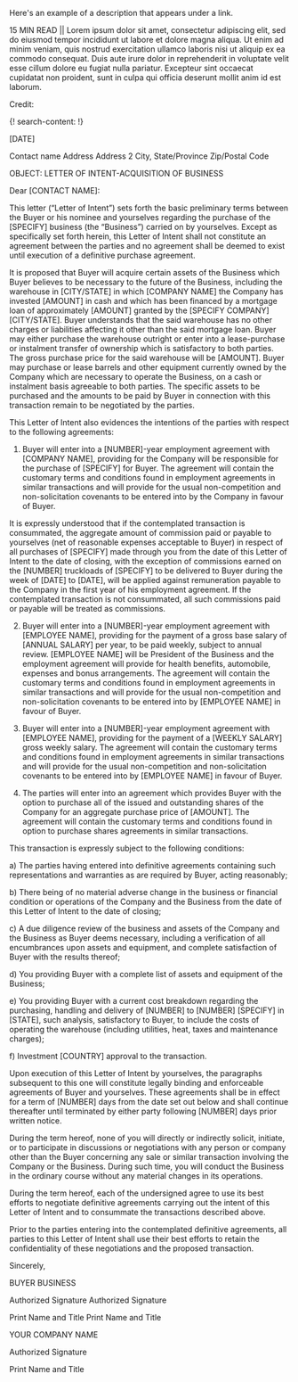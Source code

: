Here's an example of a description that appears under a link.

15 MIN READ || Lorem ipsum dolor sit amet, consectetur adipiscing elit, sed do eiusmod tempor incididunt ut labore et dolore magna aliqua. Ut enim ad minim veniam, quis nostrud exercitation ullamco laboris nisi ut aliquip ex ea commodo consequat. Duis aute irure dolor in reprehenderit in voluptate velit esse cillum dolore eu fugiat nulla pariatur. Excepteur sint occaecat cupidatat non proident, sunt in culpa qui officia deserunt mollit anim id est laborum.

Credit: []()

{! search-content: !}



[DATE]


Contact name
Address
Address 2
City, State/Province
Zip/Postal Code



OBJECT: LETTER OF INTENT-ACQUISITION OF BUSINESS



Dear [CONTACT NAME]:

This letter (“Letter of Intent”) sets forth the basic preliminary terms between the Buyer or his nominee and yourselves regarding the purchase of the [SPECIFY] business (the “Business”) carried on by yourselves. Except as specifically set forth herein, this Letter of Intent shall not constitute an agreement between the parties and no agreement shall be deemed to exist until execution of a definitive purchase agreement.

It is proposed that Buyer will acquire certain assets of the Business which Buyer believes to be necessary to the future of the Business, including the warehouse in [CITY/STATE] in which [COMPANY NAME] the Company has invested [AMOUNT] in cash and which has been financed by a mortgage loan of approximately [AMOUNT] granted by the [SPECIFY COMPANY] [CITY/STATE]. Buyer understands that the said warehouse has no other charges or liabilities affecting it other than the said mortgage loan. Buyer may either purchase the warehouse outright or enter into a lease-purchase or instalment transfer of ownership which is satisfactory to both parties. The gross purchase price for the said warehouse will be [AMOUNT]. Buyer may purchase or lease barrels and other equipment currently owned by the Company which are necessary to operate the Business, on a cash or instalment basis agreeable to both parties. The specific assets to be purchased and the amounts to be paid by Buyer in connection with this transaction remain to be negotiated by the parties.

This Letter of Intent also evidences the intentions of the parties with respect to the following agreements:

1.	Buyer will enter into a [NUMBER]-year employment agreement with [COMPANY NAME], providing for the Company will be responsible for the purchase of [SPECIFY] for Buyer. The agreement will contain the customary terms and conditions found in employment agreements in similar transactions and will provide for the usual non-competition and non-solicitation covenants to be entered into by the Company in favour of Buyer.

It is expressly understood that if the contemplated transaction is consummated, the aggregate amount of commission paid or payable to yourselves (net of reasonable expenses acceptable to Buyer) in respect of all purchases of [SPECIFY] made through you from the date of this Letter of Intent to the date of closing, with the exception of commissions earned on the [NUMBER] truckloads of [SPECIFY] to be delivered to Buyer during the week of [DATE] to [DATE], will be applied against remuneration payable to the Company in the first year of his employment agreement. If the contemplated transaction is not consummated, all such commissions paid or payable will be treated as commissions.

2.	Buyer will enter into a [NUMBER]-year employment agreement with [EMPLOYEE NAME], providing for the payment of a gross base salary of [ANNUAL SALARY] per year, to be paid weekly, subject to annual review. [EMPLOYEE NAME] will be President of the Business and the employment agreement will provide for health benefits, automobile, expenses and bonus arrangements. The agreement will contain the customary terms and conditions found in employment agreements in similar transactions and will provide for the usual non-competition and non-solicitation covenants to be entered into by [EMPLOYEE NAME] in favour of Buyer.

3.	Buyer will enter into a [NUMBER]-year employment agreement with [EMPLOYEE NAME], providing for the payment of a [WEEKLY SALARY] gross weekly salary. The agreement will contain the customary terms and conditions found in employment agreements in similar transactions and will provide for the usual non-competition and non-solicitation covenants to be entered into by [EMPLOYEE NAME] in favour of Buyer.

4.	The parties will enter into an agreement which provides Buyer with the option to purchase all of the issued and outstanding shares of the Company for an aggregate purchase price of [AMOUNT]. The agreement will contain the customary terms and conditions found in option to purchase shares agreements in similar transactions.

This transaction is expressly subject to the following conditions:

a)	The parties having entered into definitive agreements containing such representations and warranties as are required by Buyer, acting reasonably;

b)	There being of no material adverse change in the business or financial condition or operations of the Company and the Business from the date of this Letter of Intent to the date of closing;

c)	A due diligence review of the business and assets of the Company and the Business as Buyer deems necessary, including a verification of all encumbrances upon assets and equipment, and complete satisfaction of Buyer with the results thereof;

d)	You providing Buyer with a complete list of assets and equipment of the Business;

e)	You providing Buyer with a current cost breakdown regarding the purchasing, handling and delivery of [NUMBER] to [NUMBER] [SPECIFY] in [STATE], such analysis, satisfactory to Buyer, to include the costs of operating the warehouse (including utilities, heat, taxes and maintenance charges);

f)	Investment [COUNTRY] approval to the transaction.

Upon execution of this Letter of Intent by yourselves, the paragraphs subsequent to this one will constitute legally binding and enforceable agreements of Buyer and yourselves. These agreements shall be in effect for a term of [NUMBER] days from the date set out below and shall continue thereafter until terminated by either party following [NUMBER] days prior written notice.

During the term hereof, none of you will directly or indirectly solicit, initiate, or to participate in discussions or negotiations with any person or company other than the Buyer concerning any sale or similar transaction involving the Company or the Business. During such time, you will conduct the Business in the ordinary course without any material changes in its operations.

During the term hereof, each of the undersigned agree to use its best efforts to negotiate definitive agreements carrying out the intent of this Letter of Intent and to consummate the transactions described above.

Prior to the parties entering into the contemplated definitive agreements, all parties to this Letter of Intent shall use their best efforts to retain the confidentiality of these negotiations and the proposed transaction.

Sincerely, 


BUYER	BUSINESS



							
Authorized Signature	Authorized Signature



							
Print Name and Title	Print Name and Title




YOUR COMPANY NAME		

	
Authorized Signature			



	
Print Name and Title			


